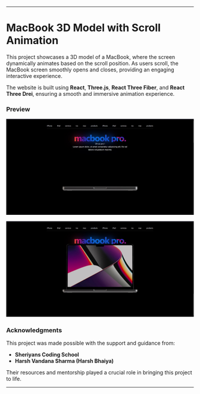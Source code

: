 
---

# MacBook 3D Model with Scroll Animation

This project showcases a 3D model of a MacBook, where the screen dynamically animates based on the scroll position. As users scroll, the MacBook screen smoothly opens and closes, providing an engaging interactive experience.

The website is built using **React**, **Three.js**, **React Three Fiber**, and **React Three Drei**, ensuring a smooth and immersive animation experience.

### Preview

![Preview Image 1](public/img1.jpg)


![Preview Image 2](public/img2.jpg)

### Acknowledgments

This project was made possible with the support and guidance from:

- **Sheriyans Coding School**
- **Harsh Vandana Sharma (Harsh Bhaiya)**

Their resources and mentorship played a crucial role in bringing this project to life.

---

